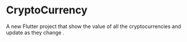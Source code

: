 # CryptoCurrency

A new Flutter project that show the value of all the cryptocurrencies and update as they change .

